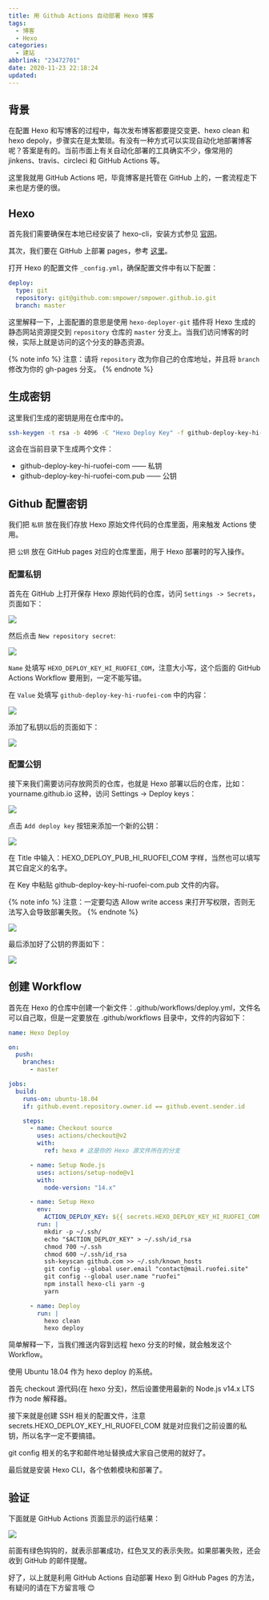 ```yaml
---
title: 用 Github Actions 自动部署 Hexo 博客
tags:
  - 博客
  - Hexo
categories:
  - 建站
abbrlink: "23472701"
date: 2020-11-23 22:18:24
updated:
---
```


## 背景

在配置 Hexo 和写博客的过程中，每次发布博客都要提交变更、hexo clean 和 hexo depoly，步骤实在是太繁琐。有没有一种方式可以实现自动化地部署博客呢？答案是有的。当前市面上有关自动化部署的工具确实不少，像常用的 jinkens、travis、circleci 和 GitHub Actions 等。

这里我就用 GitHub Actions 吧，毕竟博客是托管在 GitHub 上的，一套流程走下来也是方便的很。

<!-- more -->

## Hexo

首先我们需要确保在本地已经安装了 hexo-cli，安装方式参见 [官网](https://hexo.io/zh-cn/docs/)。

其次，我们要在 GitHub 上部署 pages，参考 [这里](https://pages.github.com/)。

打开 Hexo 的配置文件 `_config.yml`，确保配置文件中有以下配置：

```yml
deploy:
  type: git
  repository: git@github.com:smpower/smpower.github.io.git
  branch: master
```

这里解释一下，上面配置的意思是使用 `hexo-deployer-git` 插件将 Hexo 生成的静态网站资源提交到 `repository` 仓库的 `master` 分支上。当我们访问博客的时候，实际上就是访问的这个分支的静态资源。

{% note info %}
注意：请将 `repository` 改为你自己的仓库地址，并且将 `branch` 修改为你的 gh-pages 分支。
{% endnote %}

## 生成密钥

这里我们生成的密钥是用在仓库中的。

```bash
ssh-keygen -t rsa -b 4096 -C "Hexo Deploy Key" -f github-deploy-key-hi-ruofei-com -N ""
```

这会在当前目录下生成两个文件：

- github-deploy-key-hi-ruofei-com —— 私钥
- github-deploy-key-hi-ruofei-com.pub —— 公钥

## Github 配置密钥

我们把 `私钥` 放在我们存放 Hexo 原始文件代码的仓库里面，用来触发 Actions 使用。

把 `公钥` 放在 GitHub pages 对应的仓库里面，用于 Hexo 部署时的写入操作。

### 配置私钥

首先在 GitHub 上打开保存 Hexo 原始代码的仓库，访问 `Settings -> Secrets`，页面如下：

![](https://gitee.com/smpower/oss/raw/master/hi-ruofei.com/m3xXzS.png)

然后点击 `New repository secret`:

![](https://gitee.com/smpower/oss/raw/master/hi-ruofei.com/XdMDG7.png)

`Name` 处填写 `HEXO_DEPLOY_KEY_HI_RUOFEI_COM`，注意大小写，这个后面的 GitHub Actions Workflow 要用到，一定不能写错。

在 `Value` 处填写 `github-deploy-key-hi-ruofei-com` 中的内容：

![](https://gitee.com/smpower/oss/raw/master/hi-ruofei.com/pVy6sf.png)

添加了私钥以后的页面如下：

![](https://gitee.com/smpower/oss/raw/master/hi-ruofei.com/fayLTw.png)

### 配置公钥

接下来我们需要访问存放网页的仓库，也就是 Hexo 部署以后的仓库，比如：yourname.github.io 这种，访问 Settings -> Deploy keys：

![](https://gitee.com/smpower/oss/raw/master/hi-ruofei.com/j4pxPH.png)

点击 `Add deploy key` 按钮来添加一个新的公钥：

![](https://gitee.com/smpower/oss/raw/master/hi-ruofei.com/3KaPrB.png)

在 Title 中输入：HEXO_DEPLOY_PUB_HI_RUOFEI_COM 字样，当然也可以填写其它自定义的名字。

在 Key 中粘贴 github-deploy-key-hi-ruofei-com.pub 文件的内容。

{% note info %}
注意：一定要勾选 Allow write access 来打开写权限，否则无法写入会导致部署失败。
{% endnote %}

![](https://gitee.com/smpower/oss/raw/master/hi-ruofei.com/JHvTlw.png)

最后添加好了公钥的界面如下：

![](https://gitee.com/smpower/oss/raw/master/hi-ruofei.com/asgIIE.png)

## 创建 Workflow

首先在 Hexo 的仓库中创建一个新文件：.github/workflows/deploy.yml，文件名可以自己取，但是一定要放在 .github/workflows 目录中，文件的内容如下：

```yml
name: Hexo Deploy

on:
  push:
    branches:
      - master

jobs:
  build:
    runs-on: ubuntu-18.04
    if: github.event.repository.owner.id == github.event.sender.id

    steps:
      - name: Checkout source
        uses: actions/checkout@v2
        with:
          ref: hexo # 这是你的 Hexo 源文件所在的分支

      - name: Setup Node.js
        uses: actions/setup-node@v1
        with:
          node-version: "14.x"

      - name: Setup Hexo
        env:
          ACTION_DEPLOY_KEY: ${{ secrets.HEXO_DEPLOY_KEY_HI_RUOFEI_COM }}
        run: |
          mkdir -p ~/.ssh/
          echo "$ACTION_DEPLOY_KEY" > ~/.ssh/id_rsa
          chmod 700 ~/.ssh
          chmod 600 ~/.ssh/id_rsa
          ssh-keyscan github.com >> ~/.ssh/known_hosts
          git config --global user.email "contact@mail.ruofei.site"
          git config --global user.name "ruofei"
          npm install hexo-cli yarn -g
          yarn

      - name: Deploy
        run: |
          hexo clean
          hexo deploy
```

简单解释一下，当我们推送内容到远程 hexo 分支的时候，就会触发这个 Workflow。

使用 Ubuntu 18.04 作为 hexo deploy 的系统。

首先 checkout 源代码(在 hexo 分支)，然后设置使用最新的 Node.js v14.x LTS 作为 node 解释器。

接下来就是创建 SSH 相关的配置文件，注意 secrets.HEXO_DEPLOY_KEY_HI_RUOFEI_COM 就是对应我们之前设置的私钥，所以名字一定不要搞错。

git config 相关的名字和邮件地址替换成大家自己使用的就好了。

最后就是安装 Hexo CLI，各个依赖模块和部署了。

## 验证

下面就是 GitHub Actions 页面显示的运行结果：

![](https://gitee.com/smpower/oss/raw/master/hi-ruofei.com/bWdSrU.png)

前面有绿色钩钩的，就表示部署成功，红色叉叉的表示失败。如果部署失败，还会收到 GitHub 的邮件提醒。

好了，以上就是利用 GitHub Actions 自动部署 Hexo 到 GitHub Pages 的方法，有疑问的请在下方留言哦 😊

